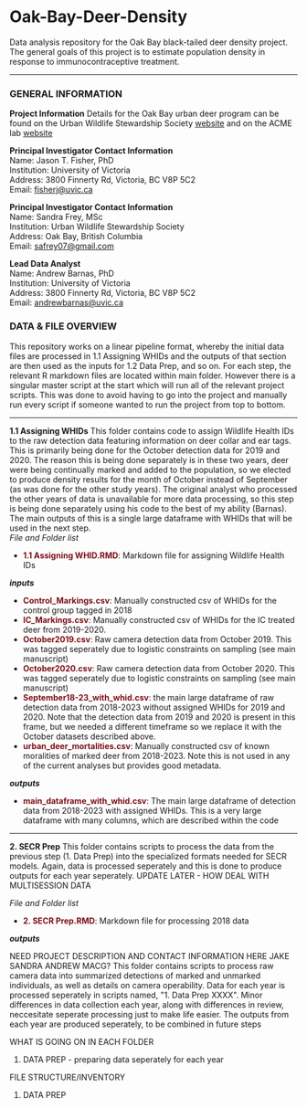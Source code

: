 # Oak-Bay-Deer-Density
Data analysis repository for the Oak Bay black-tailed deer density project. The general goals of this project is to estimate population density in response to immunocontraceptive treatment. 

<hr>

### GENERAL INFORMATION
**Project Information**
Details for the Oak Bay urban deer program can be found on the Urban Wildlife Stewardship Society [website](https://uwss.ca/) and on the ACME lab [website](http://www.acmelab.ca/esquimaltdeer.html)

 **Principal Investigator Contact Information**  
 Name: Jason T. Fisher, PhD   
 Institution: University of Victoria  
 Address: 3800 Finnerty Rd, Victoria, BC V8P 5C2  
 Email: [fisherj@uvic.ca](mailto:fisherj@uvic.ca) 

 **Principal Investigator Contact Information**  
 Name: Sandra Frey, MSc   
 Institution: Urban Wildlife Stewardship Society  
 Address: Oak Bay, British Columbia  
 Email: [safrey07@gmail.com ](mailto:safrey07@gmail.com ) 

 **Lead Data Analyst**  
 Name: Andrew Barnas, PhD  
 Institution: University of Victoria  
 Address: 3800 Finnerty Rd, Victoria, BC V8P 5C2  
 Email: [andrewbarnas@uvic.ca](mailto:andrewbarnas@uvic.ca) 

### DATA & FILE OVERVIEW
This repository works on a linear pipeline format, whereby the initial data files are processed in 1.1 Assigning WHIDs and the outputs of that section are then used as the inputs for 1.2 Data Prep, and so on. For each step, the relevant R markdown files are located within main folder. However there is a singular master script at the start which will run all of the relevant project scripts. This was done to avoid having to go into the project and manually run every script if someone wanted to run the project from top to bottom. 
<hr>

**1.1 Assigning WHIDs** 
This folder contains code to assign Wildlife Health IDs to the raw detection data featuring information on deer collar and ear tags. This is primarily being done for the October detection data for 2019 and 2020. The reason this is being done separately is in these two years, deer were being continually marked and added to the population, so we elected to produce density results for the month of October instead of September (as was done for the other study years). The original analyst who processed the other years of data is unavailable for more data processing, so this step is being done separately using his code to the best of my ability (Barnas). The main outputs of this is a single large dataframe with WHIDs that will be used in the next step.  
*File and Folder list*
* <span style = "color: #7B0F17;">**1.1 Assigning WHID.RMD**</span>: Markdown file for assigning Wildlife Health IDs
  
**_inputs_**
* <span style = "color: #7B0F17;">**Control_Markings.csv**</span>: Manually constructed csv of WHIDs for the control group tagged in 2018
* <span style = "color: #7B0F17;">**IC_Markings.csv**</span>: Manually constructed csv of WHIDs for the IC treated deer from 2019-2020.
* <span style = "color: #7B0F17;">**October2019.csv**</span>: Raw camera detection data from October 2019. This was tagged seperately due to logistic constraints on sampling (see main manuscript)
* <span style = "color: #7B0F17;">**October2020.csv**</span>: Raw camera detection data from October 2020. This was tagged seperately due to logistic constraints on sampling (see main manuscript)
* <span style = "color: #7B0F17;">**September18-23_with_whid.csv**</span>: the main large dataframe of raw detection data from 2018-2023 without assigned WHIDs for 2019 and 2020. Note that the detection data from 2019 and 2020 is present in this frame, but we needed a different timeframe so we replace it with the October datasets described above.
* <span style = "color: #7B0F17;">**urban_deer_mortalities.csv**</span>: Manually constructed csv of known moralities of marked deer from 2018-2023. Note this is not used in any of the current analyses but provides good metadata. 

**_outputs_**
* <span style = "color: #7B0F17;">**main_dataframe_with_whid.csv**</span>: The main large dataframe of detection data from 2018-2023 with assigned WHIDs. This is a very large dataframe with many columns, which are described within the code
<hr>

**2. SECR Prep** 
This folder contains scripts to process the data from the previous step (1. Data Prep) into the specialized formats needed for SECR models. Again, data is processed seperately and this is done to produce outputs for each year seperately. UPDATE LATER - HOW DEAL WITH MULTISESSION DATA

*File and Folder list*
* <span style = "color: #7B0F17;">**2. SECR Prep.RMD**</span>: Markdown file for processing 2018 data

**_outputs_**

NEED PROJECT DESCRIPTION AND CONTACT INFORMATION HERE
JAKE
SANDRA
ANDREW
MACG?
This folder contains scripts to process raw camera data into summarized detections of marked and unmarked individuals, as well as details on camera operability. Data for each year is processed seperately in scripts named, "1. Data Prep XXXX". Minor differences in data collection each year, along with differences in review, neccesitate seperate processing just to make life easier. The outputs from each year are produced seperately, to be combined in future steps

WHAT IS GOING ON IN EACH FOLDER
1. DATA PREP - preparing data seperately for each year

FILE STRUCTURE/INVENTORY

1. DATA PREP 
